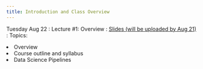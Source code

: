 ```yaml
---
title: Introduction and Class Overview
---
```


Tuesday Aug 22
: Lecture #1: Overview
  : [Slides (will be uploaded by Aug 21)](#)
: Topics:
 <li>Overview</li>
 <li>Course outline and syllabus</li>
 <li>Data Science Pipelines</li>


